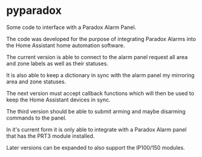# pyparadox
Some code to interface with a Paradox Alarm Panel.

The code was developed for the purpose of integrating Paradox Alarms into the Home Assistant home automation software.

The current version is able to connect to the alarm panel request all area and zone labels as well as their statuses. 

It is also able to keep a dictionary in sync with the alarm panel my mirroring area and zone statuses.

The next version must accept callback functions which will then be used to keep the Home Assistant devices in sync.

The third version should be able to submit arming and maybe disarming commands to the panel.

In it's current form it is only able to integrate with a Paradox Alarm panel that has the PRT3 module installed. 

Later versions can be expanded to also support the IP100/150 modules. 

